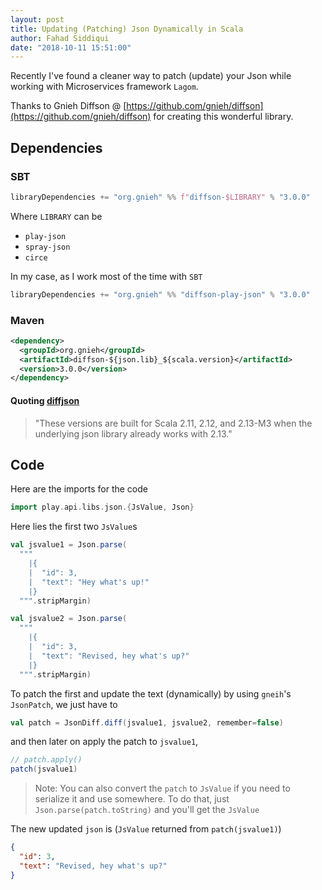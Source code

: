 ```yaml
---
layout: post
title: Updating (Patching) Json Dynamically in Scala
author: Fahad Siddiqui
date: "2018-10-11 15:51:00"
---
```


Recently I've found a cleaner way to patch (update) your Json while working with Microservices framework `Lagom`.<br>

Thanks to Gnieh Diffson @ [https://github.com/gnieh/diffson](https://github.com/gnieh/diffson) for creating this wonderful library.

## Dependencies

### SBT
```sbt
libraryDependencies += "org.gnieh" %% f"diffson-$LIBRARY" % "3.0.0"
```

Where `LIBRARY` can be

* `play-json`
* `spray-json`
* `circe`

In my case, as I work most of the time with `SBT`

```sbt
libraryDependencies += "org.gnieh" %% "diffson-play-json" % "3.0.0"
```

### Maven
```xml
<dependency>
  <groupId>org.gnieh</groupId>
  <artifactId>diffson-${json.lib}_${scala.version}</artifactId>
  <version>3.0.0</version>
</dependency>
```

#### Quoting [diffjson](https://github.com/gnieh/diffson)
> "These versions are built for Scala 2.11, 2.12, and 2.13-M3 when the underlying json library already works with 2.13."

## Code

Here are the imports for the code
```scala
import play.api.libs.json.{JsValue, Json}
```

Here lies the first two `JsValue`s
```scala
val jsvalue1 = Json.parse(
  """
    |{
    |  "id": 3,
    |  "text": "Hey what's up!"
    |}
  """.stripMargin)

val jsvalue2 = Json.parse(
  """
    |{
    |  "id": 3,
    |  "text": "Revised, hey what's up?"
    |}
  """.stripMargin)
```

To patch the first and update the text (dynamically) by using `gneih`'s `JsonPatch`, we just have to

```scala
val patch = JsonDiff.diff(jsvalue1, jsvalue2, remember=false)
```

and then later on apply the patch to `jsvalue1`,

```scala
// patch.apply()
patch(jsvalue1)
```

> Note: You can also convert the `patch` to `JsValue` if you need to serialize it and use somewhere.
> To do that, just `Json.parse(patch.toString)` and you'll get the `JsValue`

The new updated `json` is (`JsValue` returned from `patch(jsvalue1)`)

```json
{
  "id": 3,
  "text": "Revised, hey what's up?"
}
```
